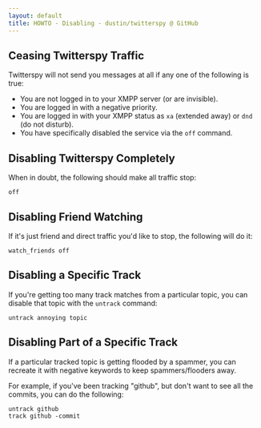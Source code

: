 ```yaml
---
layout: default
title: HOWTO - Disabling - dustin/twitterspy @ GitHub
---
```


## Ceasing Twitterspy Traffic

Twitterspy will not send you messages at all if any one of the
following is true:

* You are not logged in to your XMPP server (or are invisible).
* You are logged in with a negative priority.
* You are logged in with your XMPP status as `xa` (extended away) or
  `dnd` (do not disturb).
* You have specifically disabled the service via the `off` command.

## Disabling Twitterspy Completely

When in doubt, the following should make all traffic stop:

    off

## Disabling Friend Watching

If it's just friend and direct traffic you'd like to stop, the
following will do it:

    watch_friends off

## Disabling a Specific Track

If you're getting too many track matches from a particular topic, you
can disable that topic with the `untrack` command:

    untrack annoying topic

## Disabling Part of a Specific Track

If a particular tracked topic is getting flooded by a spammer, you can
recreate it with negative keywords to keep spammers/flooders away.

For example, if you've been tracking "github", but don't want to see
all the commits, you can do the following:

    untrack github
    track github -commit
